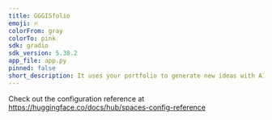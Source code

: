 ```yaml
---
title: GGGISfolio
emoji: 🔥
colorFrom: gray
colorTo: pink
sdk: gradio
sdk_version: 5.38.2
app_file: app.py
pinned: false
short_description: It uses your portfolio to generate new ideas with AI.
---
```


Check out the configuration reference at https://huggingface.co/docs/hub/spaces-config-reference
